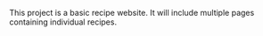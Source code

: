 This project is a basic recipe website. It will include multiple pages containing individual recipes.